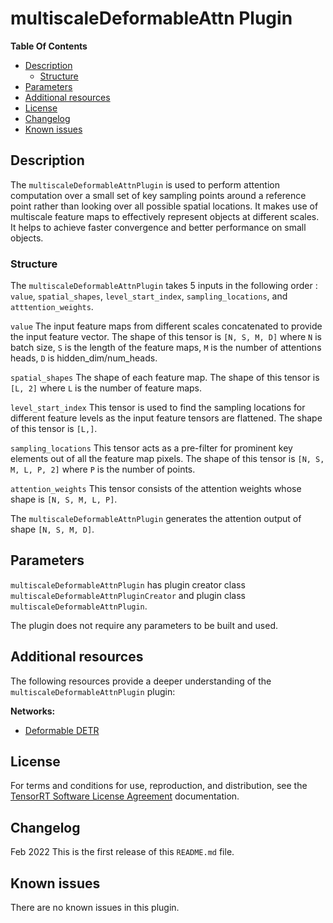# multiscaleDeformableAttn Plugin

**Table Of Contents**
- [Description](#description)
    * [Structure](#structure)
- [Parameters](#parameters)
- [Additional resources](#additional-resources)
- [License](#license)
- [Changelog](#changelog)
- [Known issues](#known-issues)

## Description

The `multiscaleDeformableAttnPlugin` is used to perform attention computation over a small set of key sampling points around a reference point rather than looking over all possible spatial locations. It makes use of multiscale feature maps to effectively represent objects at different scales. It helps to achieve faster convergence and better performance on small objects. 

### Structure

The `multiscaleDeformableAttnPlugin` takes 5 inputs in the following order :  `value`, `spatial_shapes`, `level_start_index`, `sampling_locations`, and `atttention_weights`.

`value` 
The input feature maps from different scales concatenated to provide the input feature vector. The shape of this tensor is `[N, S, M, D]` where `N` is batch size, `S` is the length of the feature maps, `M` is the number of attentions heads, `D` is hidden_dim/num_heads.

`spatial_shapes`
The shape of each feature map. The shape of this tensor is `[L, 2]` where `L` is the number of feature maps.

`level_start_index`
This tensor is used to find the sampling locations for different feature levels as the input feature tensors are flattened. The shape of this tensor is `[L,]`.

`sampling_locations`
This tensor acts as a pre-filter for prominent key elements out of all the feature map pixels. The shape of this tensor is `[N, S, M, L, P, 2]` where `P` is the number of points.

`attention_weights`
This tensor consists of the attention weights whose shape is `[N, S, M, L, P]`.

The `multiscaleDeformableAttnPlugin` generates the attention output of shape `[N, S, M, D]`.

## Parameters

`multiscaleDeformableAttnPlugin` has plugin creator class `multiscaleDeformableAttnPluginCreator` and plugin class `multiscaleDeformableAttnPlugin`.

The plugin does not require any parameters to be built and used.


## Additional resources

The following resources provide a deeper understanding of the `multiscaleDeformableAttnPlugin` plugin:

**Networks:**
- [Deformable DETR](https://arxiv.org/pdf/2010.04159.pdf)

## License

For terms and conditions for use, reproduction, and distribution, see the [TensorRT Software License Agreement](https://docs.nvidia.com/deeplearning/sdk/tensorrt-sla/index.html)
documentation.

## Changelog 

Feb 2022 
This is the first release of this `README.md` file.

## Known issues 

There are no known issues in this plugin.